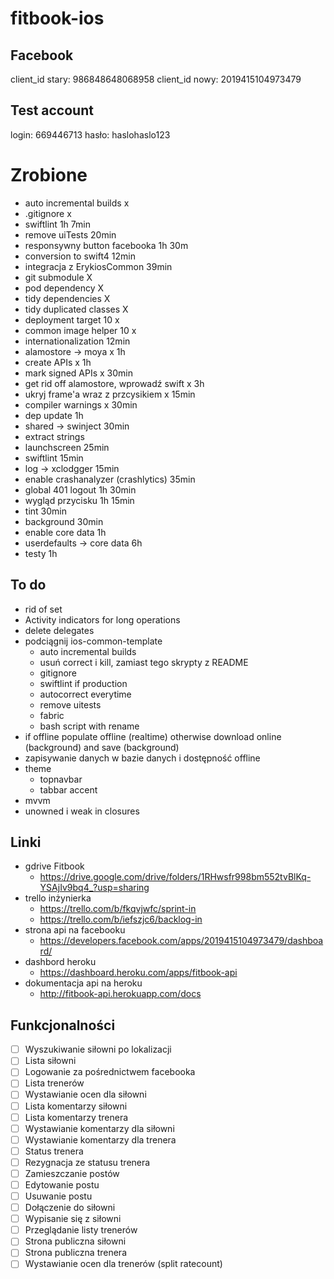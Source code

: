 # fitbook-ios

## Facebook
client_id stary: 986848648068958
client_id nowy: 2019415104973479

## Test account
login: 669446713
hasło: haslohaslo123

# Zrobione
- auto incremental builds x
- .gitignore x
- swiftlint 1h 7min
- remove uiTests 20min
- responsywny button facebooka 1h 30m
- conversion to swift4 12min
- integracja z ErykiosCommon 39min
- git submodule X 
- pod dependency X
- tidy dependencies X
- tidy duplicated classes X
- deployment target 10 x
- common image helper 10 x
- internationalization 12min
- alamostore -> moya x 1h
- create APIs x 1h
- mark signed APIs x 30min
- get rid off alamostore, wprowadź swift x 3h
- ukryj frame'a wraz z przcysikiem x 15min
- compiler warnings x 30min
- dep update 1h
- shared -> swinject 30min
- extract strings
- launchscreen 25min
- swiftlint 15min
- log -> xclodgger 15min
- enable crashanalyzer (crashlytics) 35min
- global 401 logout 1h 30min
- wygląd przycisku 1h 15min
- tint 30min
- background 30min 
- enable core data 1h
- userdefaults -> core data 6h
- testy 1h

## To do
- rid of set
- Activity indicators for long operations
- delete delegates
- podciągnij ios-common-template
    - auto incremental builds
    - usuń correct i kill, zamiast tego skrypty z README
    - gitignore
    - swiftlint if production
    - autocorrect everytime 
    - remove uitests
    - fabric
    - bash script with rename
- if offline populate offline (realtime) otherwise download online (background) and save (background)
- zapisywanie danych w bazie danych i dostępność offline
- theme 
    - topnavbar
    - tabbar accent
- mvvm
- unowned i weak in closures

## Linki
- gdrive Fitbook
    - https://drive.google.com/drive/folders/1RHwsfr998bm552tvBlKq-YSAjIv9bq4_?usp=sharing
- trello inżynierka
    - https://trello.com/b/fkqvjwfc/sprint-in
    - https://trello.com/b/iefszjc6/backlog-in
- strona api na facebooku
    - https://developers.facebook.com/apps/2019415104973479/dashboard/
- dashbord heroku
    - https://dashboard.heroku.com/apps/fitbook-api
- dokumentacja api na heroku
    - http://fitbook-api.herokuapp.com/docs

## Funkcjonalności 
- [ ] Wyszukiwanie siłowni po lokalizacji
- [ ] Lista siłowni
- [ ] Logowanie za pośrednictwem facebooka
- [ ] Lista trenerów
- [ ] Wystawianie ocen dla siłowni
- [ ] Lista komentarzy siłowni
- [ ] Lista komentarzy trenera
- [ ] Wystawianie komentarzy dla siłowni
- [ ] Wystawianie komentarzy dla trenera
- [ ] Status trenera
- [ ] Rezygnacja ze statusu trenera
- [ ] Zamieszczanie postów
- [ ] Edytowanie postu
- [ ] Usuwanie postu
- [ ] Dołączenie do siłowni
- [ ] Wypisanie się z siłowni
- [ ] Przeglądanie listy trenerów
- [ ] Strona publiczna siłowni
- [ ] Strona publiczna trenera
- [ ] Wystawianie ocen dla trenerów (split ratecount)
